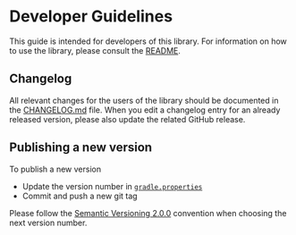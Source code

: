 # Developer Guidelines

This guide is intended for developers of this library. For information on how to
use the library, please consult the [README](./README.md).

## Changelog

All relevant changes for the users of the library should be documented in the
[CHANGELOG.md](./CHANGELOG.md) file. When you edit a changelog entry for an
already released version, please also update the related GitHub release.

## Publishing a new version

To publish a new version

- Update the version number in [`gradle.properties`](gradle.properties)
- Commit and push a new git tag

Please follow the [Semantic Versioning 2.0.0][semconv] convention when choosing
the next version number.

[semconv]: https://semver.org/spec/v2.0.0.html

